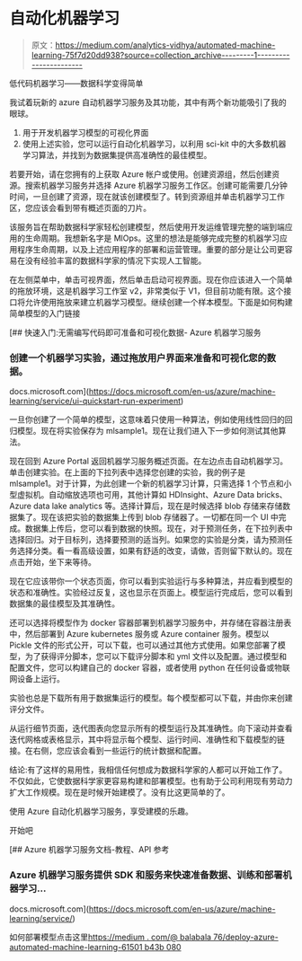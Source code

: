 # 自动化机器学习

> 原文：<https://medium.com/analytics-vidhya/automated-machine-learning-75f7d20dd938?source=collection_archive---------1----------------------->

低代码机器学习——数据科学变得简单

我试着玩新的 azure 自动机器学习服务及其功能，其中有两个新功能吸引了我的眼球。

1.  用于开发机器学习模型的可视化界面
2.  使用上述实验，您可以运行自动化机器学习，以利用 sci-kit 中的大多数机器学习算法，并找到为数据集提供高准确性的最佳模型。

若要开始，请在您拥有的上获取 Azure 帐户或使用。创建资源组，然后创建资源。搜索机器学习服务并选择 Azure 机器学习服务工作区。创建可能需要几分钟时间，一旦创建了资源，现在就该创建模型了。转到资源组并单击机器学习工作区，您应该会看到带有概述页面的刀片。

该服务旨在帮助数据科学家轻松创建模型，然后使用开发运维管理完整的端到端应用的生命周期。我想新名字是 MlOps。这里的想法是能够完成完整的机器学习应用程序生命周期，以及上述应用程序的部署和运营管理。重要的部分是让公司更容易在没有经验丰富的数据科学家的情况下实现人工智能。

在左侧菜单中，单击可视界面，然后单击启动可视界面。现在你应该进入一个简单的拖放环境，这是机器学习工作室 v2，非常类似于 V1，但目前功能有限。这个接口将允许使用拖放来建立机器学习模型。继续创建一个样本模型。下面是如何构建简单模型的入门链接

[](https://docs.microsoft.com/en-us/azure/machine-learning/service/ui-quickstart-run-experiment) [## 快速入门:无需编写代码即可准备和可视化数据- Azure 机器学习服务

### 创建一个机器学习实验，通过拖放用户界面来准备和可视化您的数据。

docs.microsoft.com](https://docs.microsoft.com/en-us/azure/machine-learning/service/ui-quickstart-run-experiment) 

一旦你创建了一个简单的模型，这意味着只使用一种算法，例如使用线性回归的回归模型。现在将实验保存为 mlsample1。现在让我们进入下一步如何测试其他算法。

现在回到 Azure Portal 返回机器学习服务概述页面。在左边点击自动机器学习。单击创建实验。在上面的下拉列表中选择您创建的实验，我的例子是 mlsample1。对于计算，为此创建一个新的机器学习计算，只需选择 1 个节点和小型虚拟机。自动缩放选项也可用，其他计算如 HDInsight、Azure Data bricks、Azure data lake analytics 等。选择计算后，现在是时候选择 blob 存储来存储数据集了。现在该把实验的数据集上传到 blob 存储器了。一切都在同一个 UI 中完成。数据集上传后，您可以看到数据的快照。现在，对于预测任务，在下拉列表中选择回归。对于目标列，选择要预测的适当列。如果您的实验是分类，请为预测任务选择分类。看一看高级设置，如果有舒适的改变，请做，否则留下默认的。现在点击开始，坐下来等待。

现在它应该带你一个状态页面，你可以看到实验运行与多种算法，并应看到模型的状态和准确性。实验经过反复，这也显示在页面上。模型运行完成后，您可以看到数据集的最佳模型及其准确性。

还可以选择将模型作为 docker 容器部署到机器学习服务中，并存储在容器注册表中，然后部署到 Azure kubernetes 服务或 Azure container 服务。模型以 Pickle 文件的形式公开，可以下载，也可以通过其他方式使用。如果您部署了模型，为了获得评分脚本，您可以下载评分脚本和 yml 文件以及配置。通过模型和配置文件，您可以构建自己的 docker 容器，或者使用 python 在任何设备或物联网设备上运行。

实验也总是下载所有用于数据集运行的模型。每个模型都可以下载，并由你来创建评分文件。

从运行细节页面，迭代图表向您显示所有的模型运行及其准确性。向下滚动并查看迭代网格或表格显示，其中将显示每个模型、运行时间、准确性和下载模型的链接。在右侧，您应该会看到一些运行的统计数据和配置。

结论:有了这样的易用性，我相信任何想成为数据科学家的人都可以开始工作了。不仅如此，它使数据科学家更容易构建和部署模型。也有助于公司利用现有劳动力扩大工作规模。现在是时候开始建模了。没有比这更简单的了。

使用 Azure 自动化机器学习服务，享受建模的乐趣。

开始吧

[](https://docs.microsoft.com/en-us/azure/machine-learning/service/) [## Azure 机器学习服务文档-教程、API 参考

### Azure 机器学习服务提供 SDK 和服务来快速准备数据、训练和部署机器学习…

docs.microsoft.com](https://docs.microsoft.com/en-us/azure/machine-learning/service/) 

如何部署模型点击这里[https://medium . com/@ balabala 76/deploy-azure-automated-machine-learning-61501 b43b 080](/@balabala76/deploy-azure-automated-machine-learning-61501b43b080)